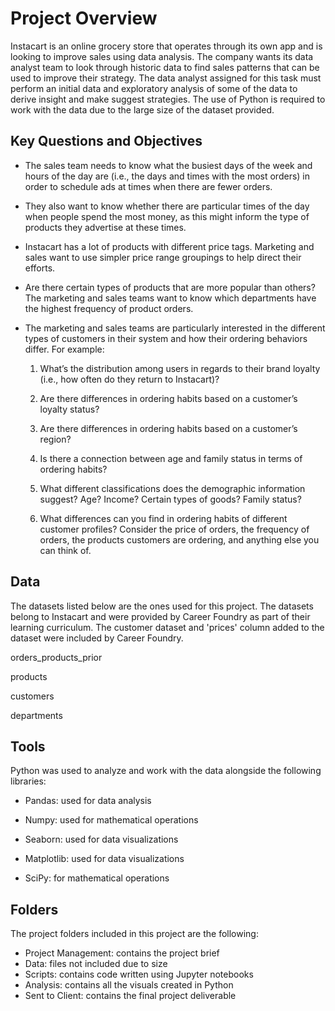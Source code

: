 # Project Overview
Instacart is an online grocery store that operates through its own app and is looking to improve sales using data analysis. The company wants its data analyst team to look through historic data to find sales patterns that can be used to improve their strategy. The data analyst assigned for this task must perform an initial data and exploratory analysis of some of the data to derive insight and make suggest strategies. 
The use of Python is required to work with the data due to the large size of the dataset provided. 

## Key Questions and Objectives
- The sales team needs to know what the busiest days of the week and hours of the day are (i.e., the days and times with the most orders) in order to schedule ads at times when there are fewer orders.

- They also want to know whether there are particular times of the day when people spend the most money, as this might inform the type of products they advertise at
these times.

- Instacart has a lot of products with different price tags. Marketing and sales want to use simpler price range groupings to help direct their efforts.

- Are there certain types of products that are more popular than others? The marketing and sales teams want to know which departments have the highest frequency of
product orders.

- The marketing and sales teams are particularly interested in the different types of customers in their system and how their ordering behaviors differ. For example:

  1. What’s the distribution among users in regards to their brand loyalty (i.e., how often do they return to Instacart)?

  2. Are there differences in ordering habits based on a customer’s loyalty status?

  3. Are there differences in ordering habits based on a customer’s region?

  4. Is there a connection between age and family status in terms of ordering habits?

  5. What different classifications does the demographic information suggest? Age? Income? Certain types of goods? Family status?

  6. What differences can you find in ordering habits of different customer profiles? Consider the price of orders, the frequency of orders, the products customers are 
         ordering, and anything else you can think of.
## Data
The datasets listed below are the ones used for this project. The datasets belong to Instacart and were provided by Career Foundry as part of their learning curriculum. The customer dataset and 'prices' column added to the dataset were included by Career Foundry.

orders_products_prior

products

customers

departments


## Tools
Python was used to analyze and work with the data alongside the following libraries:

- Pandas: used for data analysis

- Numpy: used for mathematical operations

- Seaborn: used for data visualizations

- Matplotlib: used for data visualizations

- SciPy: for mathematical operations

## Folders
The project folders included in this project are the following:

- Project Management: contains the project brief
- Data: files not included due to size
- Scripts: contains code written using Jupyter notebooks
- Analysis: contains all the visuals created in Python
- Sent to Client: contains the final project deliverable

  

  
